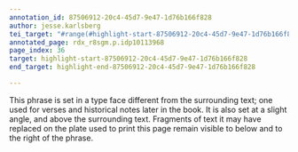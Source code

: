 ```yaml
---
annotation_id: 87506912-20c4-45d7-9e47-1d76b166f828
author: jesse.karlsberg
tei_target: "#range(#highlight-start-87506912-20c4-45d7-9e47-1d76b166f828, #highlight-end-87506912-20c4-45d7-9e47-1d76b166f828)"
annotated_page: rdx_r8sgm.p.idp10113968
page_index: 36
target: highlight-start-87506912-20c4-45d7-9e47-1d76b166f828
end_target: highlight-end-87506912-20c4-45d7-9e47-1d76b166f828

---
```

This phrase is set in a type face different from the surrounding text; one used for verses and historical notes later in the book. It is also set at a slight angle, and above the surrounding text. Fragments of text it may have replaced on the plate used to print this page remain visible to below and to the right of the phrase.